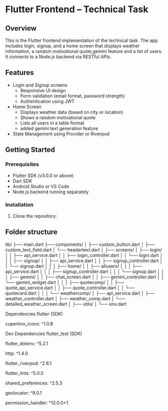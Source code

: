 # Flutter Frontend – Technical Task

## Overview

This is the Flutter frontend implementation of the technical task. The app includes login, signup, and a home screen that displays weather information, a random motivational quote,gemini feature and a list of users. It connects to a Node.js backend via RESTful APIs.

## Features

- Login and Signup screens
  - Responsive UI design
  - Form validation (email format, password strength)
  - Authentication using JWT
- Home Screen
  - Displays weather data (based on city or location)
  - Shows a random motivational quote
  - Lists all users in a table format
  - added gemini text generation feature
- State Management using Provider or Riverpod

## Getting Started

### Prerequisites

- Flutter SDK (v3.0.0 or above)
- Dart SDK
- Android Studio or VS Code
- Node.js backend running separately

### Installation

1. Clone the repository:

## Folder structure
lib/
├── main.dart
├── components/
│   ├── custom_button.dart
│   ├── custom_text_field.dart
│   └── headertext.dart
│
├── screens/
│   ├── login/
│   │   ├── api_service.dart
│   │   ├── login_controller.dart
│   │   └── login.dart
│   │
│   ├── signup/
│   │   ├── api_service.dart
│   │   ├── signup_controller.dart
│   │   └── signup.dart
│   │
│   ├── home/
│   │   ├── allusers/
│   │   │   ├── api_service.dart
│   │   │   ├── signup_controller.dart
│   │   │   └── signup.dart
│   │
│   ├── gemini/
│   │   ├── chat_screen.dart
│   │   ├── gemini_controller.dart
│   │   └── gemini_widget.dart
│   │
│   ├── quotecomp/
│   │   ├── quote_api_service.dart
│   │   ├── quote_controller.dart
│   │   └── quotecard.dart
│   │
│   └── weathercomp/
│       ├── api_service.dart
│       ├── weather_controller.dart
│       ├── weather_comp.dart
│       └── detailed_weather_screen.dart
│
├── utils/
│   └── env.dart




Dependencies
flutter (SDK)

cupertino_icons: ^1.0.8

Dev Dependencies
flutter_test (SDK)

flutter_dotenv: ^5.2.1

http: ^1.4.0

flutter_riverpod: ^2.6.1

flutter_lints: ^5.0.0

shared_preferences: ^2.5.3

geolocator: ^9.0.1

permission_handler: ^12.0.0+1